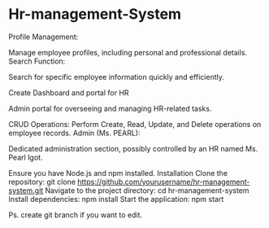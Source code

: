 # Hr-management-System

Profile Management:

Manage employee profiles, including personal and professional details.
Search Function:

Search for specific employee information quickly and efficiently.

Create Dashboard and portal for HR

Admin portal for overseeing and managing HR-related tasks.

CRUD Operations:
Perform Create, Read, Update, and Delete operations on employee records.
Admin (Ms. PEARL):

Dedicated administration section, possibly controlled by an HR named Ms. Pearl Igot.

Ensure you have Node.js and npm installed.
Installation
Clone the repository: git clone https://github.com/yourusername/hr-management-system.git
Navigate to the project directory: cd hr-management-system
Install dependencies: npm install
Start the application: npm start

Ps. create git branch if you want to edit. 
